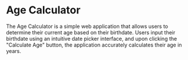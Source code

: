 # Age Calculator
The Age Calculator is a simple web application that allows users to determine their current age based on their birthdate. Users input their birthdate using an intuitive date picker interface, and upon clicking the "Calculate Age" button, the application accurately calculates their age in years.